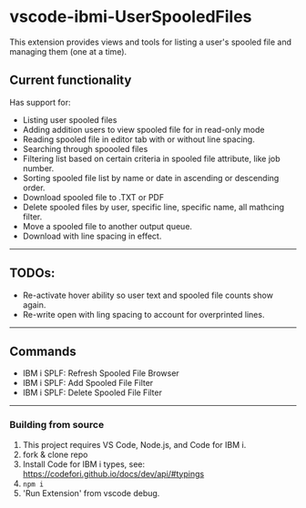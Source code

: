 # vscode-ibmi-UserSpooledFiles

This extension provides views and tools for listing a user's spooled file and managing them (one at a time).  

## Current functionality

Has support for:
*  Listing user spooled files
*  Adding addition users to view spooled file for in read-only mode
*  Reading spooled file in editor tab with or without line spacing.
*  Searching through spoooled files
*  Filtering list based on certain criteria in spooled file attribute, like job number.
*  Sorting spooled file list by name or date in ascending or descending order. 
*  Download spooled file to .TXT or PDF
*  Delete spooled files by user, specific line, specific name, all mathcing filter. 
*  Move a spooled file to another output queue. 
*  Download with line spacing in effect.
---


## TODOs: 
*  Re-activate hover ability so user text and spooled file counts show again. 
*  Re-write open with ling spacing to account for overprinted lines.  
---

## Commands 
* IBM i SPLF: Refresh Spooled File Browser 
* IBM i SPLF: Add Spooled File Filter 
* IBM i SPLF: Delete Spooled File Filter 
---

### Building from source

1. This project requires VS Code, Node.js, and Code for IBM i.
2. fork & clone repo
3. Install Code for IBM i types, see: https://codefori.github.io/docs/dev/api/#typings
3. `npm i`
4. 'Run Extension' from vscode debug.

